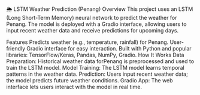 🌦️ LSTM Weather Prediction (Penang)
Overview
This project uses an LSTM (Long Short-Term Memory) neural network to predict the weather for  Penang. The model is deployed with a Gradio interface, allowing users to input recent weather data and receive predictions for upcoming days.

Features
Predicts weather (e.g., temperature, rainfall) for Penang.
User-friendly Gradio interface for easy interaction.
Built with Python and popular libraries: TensorFlow/Keras, Pandas, NumPy, Gradio.
How It Works
Data Preparation: Historical weather data forPenang is preprocessed and used to train the LSTM model.
Model Training: The LSTM model learns temporal patterns in the weather data.
Prediction: Users input recent weather data; the model predicts future weather conditions.
Gradio App: The web interface lets users interact with the model in real time.
